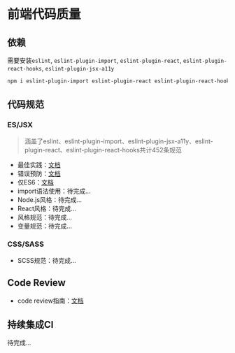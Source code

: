 # 前端代码质量

## 依赖

需要安装`eslint`, `eslint-plugin-import`, `eslint-plugin-react`, `eslint-plugin-react-hooks`, `eslint-plugin-jsx-a11y`

```bash
npm i eslint-plugin-import eslint-plugin-react eslint-plugin-react-hooks eslint-plugin-jsx-a11y -d --save-dev
```

## 代码规范

### ES/JSX

> 涵盖了eslint、eslint-plugin-import、eslint-plugin-jsx-a11y、eslint-plugin-react、eslint-plugin-react-hooks共计452条规范

* 最佳实践：[文档](./doc/style/detail/best-practices.md)
* 错误预防：[文档](./doc/style/detail/errors.md)
* 仅ES6：[文档](./doc/style/detail/es6.md)
* import语法使用：待完成...
* Node.js风格：待完成...
* React风格：待完成...
* 风格规范：待完成...
* 变量规范：待完成...

### CSS/SASS

* SCSS规范：待完成...

## Code Review

* code review指南：[文档](./doc/code_review/index.md)

## 持续集成CI

待完成...
